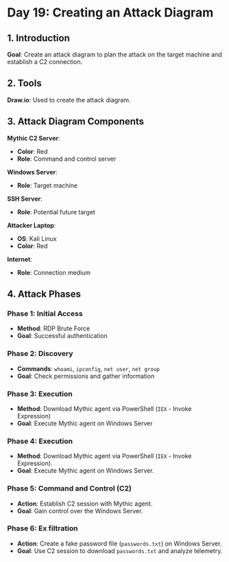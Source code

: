 # Day 19: Creating an Attack Diagram

## 1. Introduction

**Goal**: Create an attack diagram to plan the attack on the target machine and establish a C2 connection.

## 2. Tools

**Draw.io**: Used to create the attack diagram.

## 3. Attack Diagram Components

**Mythic C2 Server**:

- **Color**: Red
- **Role**: Command and control server

**Windows Server**:

- **Role**: Target machine

**SSH Server**:

- **Role**: Potential future target

**Attacker Laptop**:

- **OS**: Kali Linux
- **Color**: Red

**Internet**:

- **Role**: Connection medium

## 4. Attack Phases

### Phase 1: Initial Access

- **Method**: RDP Brute Force
- **Goal**: Successful authentication

### Phase 2: Discovery

- **Commands**: `whoami`, `ipconfig`, `net user`, `net group`
- **Goal**: Check permissions and gather information

### Phase 3: Execution

- **Method**: Download Mythic agent via PowerShell (`IEX` - Invoke Expression)
- **Goal**: Execute Mythic agent on Windows Server

### Phase 4: Execution

- **Method**: Download Mythic agent via PowerShell (`IEX` - Invoke Expression).
- **Goal**: Execute Mythic agent on Windows Server.

### Phase 5: Command and Control (C2)

- **Action**: Establish C2 session with Mythic agent.
- **Goal**: Gain control over the Windows Server.

### Phase 6: Ex filtration

- **Action**: Create a fake password file (`passwords.txt`) on Windows Server.
- **Goal**: Use C2 session to download `passwords.txt` and analyze telemetry.